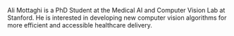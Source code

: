 Ali Mottaghi is a PhD Student at the Medical AI and Computer Vision Lab at Stanford. He is interested in developing new computer vision algorithms for more efficient and accessible healthcare delivery. 
